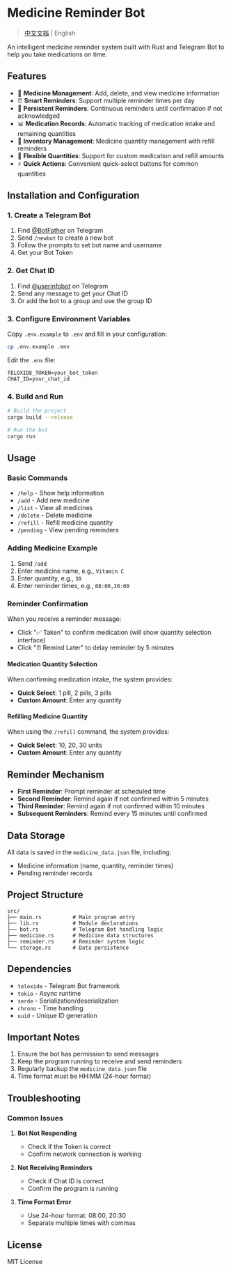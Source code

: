 # Medicine Reminder Bot

> [中文文档](README_zh.md) | English

An intelligent medicine reminder system built with Rust and Telegram Bot to help you take medications on time.

## Features

- 🏥 **Medicine Management**: Add, delete, and view medicine information
- ⏰ **Smart Reminders**: Support multiple reminder times per day
- 🔔 **Persistent Reminders**: Continuous reminders until confirmation if not acknowledged
- 📊 **Medication Records**: Automatic tracking of medication intake and remaining quantities
- 💊 **Inventory Management**: Medicine quantity management with refill reminders
- 🎯 **Flexible Quantities**: Support for custom medication and refill amounts
- ⚡ **Quick Actions**: Convenient quick-select buttons for common quantities

## Installation and Configuration

### 1. Create a Telegram Bot

1. Find [@BotFather](https://t.me/BotFather) on Telegram
2. Send `/newbot` to create a new bot
3. Follow the prompts to set bot name and username
4. Get your Bot Token

### 2. Get Chat ID

1. Find [@userinfobot](https://t.me/userinfobot) on Telegram
2. Send any message to get your Chat ID
3. Or add the bot to a group and use the group ID

### 3. Configure Environment Variables

Copy `.env.example` to `.env` and fill in your configuration:

```bash
cp .env.example .env
```

Edit the `.env` file:
```
TELOXIDE_TOKEN=your_bot_token
CHAT_ID=your_chat_id
```

### 4. Build and Run

```bash
# Build the project
cargo build --release

# Run the bot
cargo run
```

## Usage

### Basic Commands

- `/help` - Show help information
- `/add` - Add new medicine
- `/list` - View all medicines
- `/delete` - Delete medicine
- `/refill` - Refill medicine quantity
- `/pending` - View pending reminders

### Adding Medicine Example

1. Send `/add`
2. Enter medicine name, e.g., `Vitamin C`
3. Enter quantity, e.g., `30`
4. Enter reminder times, e.g., `08:00,20:00`

### Reminder Confirmation

When you receive a reminder message:
- Click "✅ Taken" to confirm medication (will show quantity selection interface)
- Click "⏰ Remind Later" to delay reminder by 5 minutes

#### Medication Quantity Selection
When confirming medication intake, the system provides:
- **Quick Select**: 1 pill, 2 pills, 3 pills
- **Custom Amount**: Enter any quantity

#### Refilling Medicine Quantity
When using the `/refill` command, the system provides:
- **Quick Select**: 10, 20, 30 units
- **Custom Amount**: Enter any quantity

## Reminder Mechanism

- **First Reminder**: Prompt reminder at scheduled time
- **Second Reminder**: Remind again if not confirmed within 5 minutes
- **Third Reminder**: Remind again if not confirmed within 10 minutes
- **Subsequent Reminders**: Remind every 15 minutes until confirmed

## Data Storage

All data is saved in the `medicine_data.json` file, including:
- Medicine information (name, quantity, reminder times)
- Pending reminder records

## Project Structure

```
src/
├── main.rs          # Main program entry
├── lib.rs           # Module declarations
├── bot.rs           # Telegram Bot handling logic
├── medicine.rs      # Medicine data structures
├── reminder.rs      # Reminder system logic
└── storage.rs       # Data persistence
```

## Dependencies

- `teloxide` - Telegram Bot framework
- `tokio` - Async runtime
- `serde` - Serialization/deserialization
- `chrono` - Time handling
- `uuid` - Unique ID generation

## Important Notes

1. Ensure the bot has permission to send messages
2. Keep the program running to receive and send reminders
3. Regularly backup the `medicine_data.json` file
4. Time format must be HH:MM (24-hour format)

## Troubleshooting

### Common Issues

1. **Bot Not Responding**
   - Check if the Token is correct
   - Confirm network connection is working

2. **Not Receiving Reminders**
   - Check if Chat ID is correct
   - Confirm the program is running

3. **Time Format Error**
   - Use 24-hour format: 08:00, 20:30
   - Separate multiple times with commas

## License

MIT License
